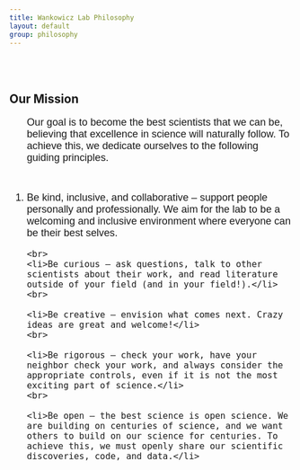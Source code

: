 ```yaml
---
title: Wankowicz Lab Philosophy
layout: default
group: philosophy
---
```


<div style="margin-top: 80px;">
</div>

## Our Mission

<ol style="font-family: Arial, sans-serif; font-size: 1.3em;">
Our goal is to become the best scientists that we can be, believing that excellence in science will naturally follow. To achieve this, we dedicate ourselves to the following guiding principles.
</ol>

<div style="margin-top: 50px;">
</div>

<ol style="font-family: Arial, sans-serif; font-size: 1.3em;">
    <li>Be kind, inclusive, and collaborative – support people personally and professionally. We aim for the lab to be a welcoming and inclusive environment where everyone can be their best selves.</li>

    <br>
    <li>Be curious – ask questions, talk to other scientists about their work, and read literature outside of your field (and in your field!).</li>
    <br>
    
    <li>Be creative — envision what comes next. Crazy ideas are great and welcome!</li>
    <br>
    
    <li>Be rigorous – check your work, have your neighbor check your work, and always consider the appropriate controls, even if it is not the most exciting part of science.</li>
    <br>
    
    <li>Be open – the best science is open science. We are building on centuries of science, and we want others to build on our science for centuries. To achieve this, we must openly share our scientific discoveries, code, and data.</li>
</ol>
